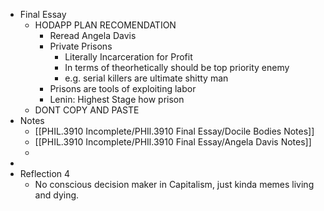 - Final Essay
	- HODAPP PLAN RECOMENDATION
		- Reread Angela Davis
		- Private Prisons
			- Literally Incarceration for Profit
			- In terms of theorhetically should be top priority enemy
			- e.g. serial killers are ultimate shitty man
		- Prisons are tools of exploiting labor
		- Lenin: Highest Stage how prison
	- DONT COPY AND PASTE
- Notes
	- [[PHIL.3910 Incomplete/PHIl.3910 Final Essay/Docile Bodies Notes]]
	- [[PHIL.3910 Incomplete/PHIl.3910 Final Essay/Angela Davis Notes]]
	-
-
- Reflection 4
	- No conscious decision maker in Capitalism, just kinda memes living and dying.